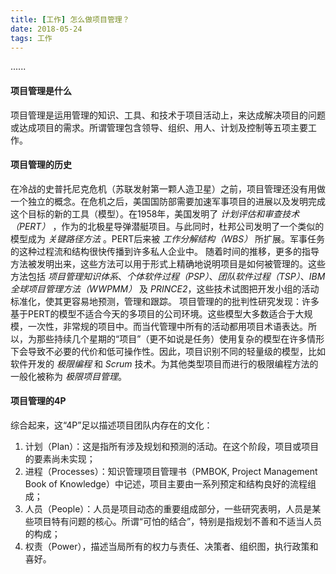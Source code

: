 ```yaml
---
title: [工作] 怎么做项目管理？
date: 2018-05-24
tags: 工作
---
```


......
 <!-- more -->

#### 项目管理是什么
项目管理是运用管理的知识、工具、和技术于项目活动上，来达成解决项目的问题或达成项目的需求。所谓管理包含领导、组织、用人、计划及控制等五项主要工作。

#### 项目管理的历史
在冷战的史普托尼克危机（苏联发射第一颗人造卫星）之前，项目管理还没有用做一个独立的概念。在危机之后，美国国防部需要加速军事项目的进展以及发明完成这个目标的新的工具（模型）。在1958年，美国发明了 *计划评估和审查技术（PERT）* ，作为的北极星导弹潜艇项目。与此同时，杜邦公司发明了一个类似的模型成为 *关键路径方法* 。PERT后来被 *工作分解结构（WBS）* 所扩展。军事任务的这种过程流和结构很快传播到许多私人企业中。
随着时间的推移，更多的指导方法被发明出来，这些方法可以用于形式上精确地说明项目是如何被管理的。这些方法包括 *项目管理知识体系*、*个体软件过程（PSP）*、*团队软件过程（TSP）*、*IBM全球项目管理方法（WWPMM）* 及 *PRINCE2*，这些技术试图把开发小组的活动标准化，使其更容易地预测，管理和跟踪。
项目管理的的批判性研究发现：许多基于PERT的模型不适合今天的多项目的公司环境。这些模型大多数适合于大规模，一次性，非常规的项目中。而当代管理中所有的活动都用项目术语表达。所以，为那些持续几个星期的“项目”（更不如说是任务）使用复杂的模型在许多情形下会导致不必要的代价和低可操作性。因此，项目识别不同的轻量级的模型，比如软件开发的 *极限编程* 和 *Scrum* 技术。为其他类型项目而进行的极限编程方法的一般化被称为 *极限项目管理*。

#### 项目管理的4P
综合起来，这“4P”足以描述项目团队内存在的文化：
  1. 计划（Plan）：这是指所有涉及规划和预测的活动。在这个阶段，项目或项目的要素尚未实现；
  2. 进程（Processes）：知识管理项目管理书（PMBOK, Project Management Book of Knowledge）中记述，项目主要由一系列预定和结构良好的流程组成；
  3. 人员（People）：人员是项目动态的重要组成部分，一些研究表明，人员是某些项目特有问题的核心。所谓“可怕的结合”，特别是指规划不善和不适当人员的构成；
  4. 权责（Power），描述当局所有的权力与责任、决策者、组织图，执行政策和喜好。

####

